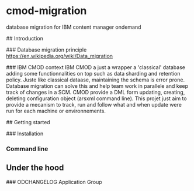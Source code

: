 # cmod-migration
database migration for IBM content manager ondemand

## Introduction

### Database migration principle
https://en.wikipedia.org/wiki/Data_migration

### IBM CMOD context
IBM CMOD a just a wrapper a 'classical' database adding some functionnalities on top such as data sharding and retention policy.
Juste like classical dataase, maintaining the schema is error prone.
Database migration can solve this and help team work in parallele and keep track of changes in a SCM.
CMOD provide a DML form updating, creating, deleting configuration object (arsxml command line).
This projet just aim to provide a mecanism to track, run and follow what and when update were run for each machine or environnements.

## Getting started

### Installation

### Command line

## Under the hood

### ODCHANGELOG Application Group
